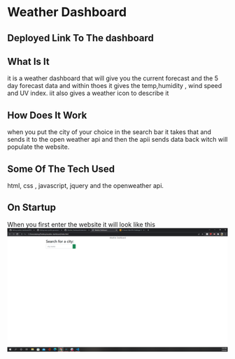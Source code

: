 # Weather Dashboard


## Deployed Link To The dashboard


## What Is It 
it is a weather dashboard that will give you the current forecast and the 5 day forecast data and within thoes it gives the temp,humidity
, wind speed and UV index. iit also gives a weather icon to describe it 


## How Does It Work
when you put the city of your choice in the search bar it takes that and sends it to the open weather api and then the apii sends data back witch will populate the website.

## Some Of The Tech Used

html, css , javascript, jquery and the openweather api.

## On Startup 
When you first enter the website it will look like this
![image](./assets/images/startup.png)
